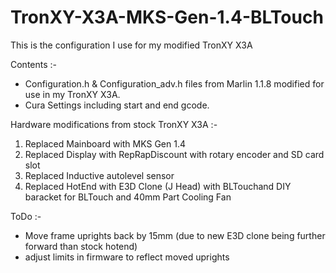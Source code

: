 # TronXY-X3A-MKS-Gen-1.4-BLTouch

This is the configuration I use for my modified TronXY X3A

Contents :-
* Configuration.h & Configuration_adv.h files from Marlin 1.1.8 modified for use in my TronXY X3A.
* Cura Settings including start and end gcode.

Hardware modifications from stock TronXY X3A :-
1. Replaced Mainboard with MKS Gen 1.4
2. Replaced Display with RepRapDiscount with rotary encoder and SD card slot
3. Replaced Inductive autolevel sensor
4. Replaced HotEnd with E3D Clone (J Head) with BLTouchand DIY baracket for BLTouch and 40mm Part Cooling Fan 

ToDo :-
* Move frame uprights back by 15mm (due to new E3D clone being further forward than stock hotend)
* adjust limits in firmware to reflect moved uprights


